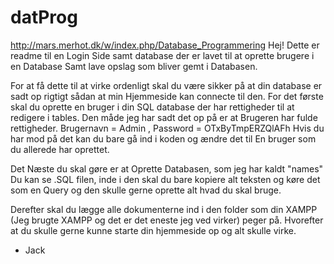 # datProg
http://mars.merhot.dk/w/index.php/Database_Programmering
Hej! Dette er readme til en Login Side samt database der er lavet til at oprette brugere i en Database
Samt lave opslag som bliver gemt i Databasen. 

For at få dette til at virke ordenligt skal du være sikker på at din database er
sadt op rigtigt sådan at min Hjemmeside kan connecte til den. For det første skal du oprette en bruger i din SQL database der har rettigheder til
at redigere i tables. Den måde jeg har sadt det op på er at Brugeren har fulde rettigheder. 
Brugernavn = Admin , Password = OTxByTmpERZQlAFh Hvis du har mod på det kan du bare gå ind i koden og ændre det til En bruger som du allerede har oprettet.

Det Næste du skal gøre er at Oprette Databasen, som jeg har kaldt "names" Du kan se .SQL filen, inde i den skal du bare kopiere alt teksten og køre det som en Query og den skulle gerne oprette
alt hvad du skal bruge.	

Derefter skal du lægge alle dokumenterne ind i den folder som din XAMPP (Jeg brugte XAMPP og det er det eneste jeg ved virker) peger på. Hvorefter at du skulle gerne kunne starte din
hjemmeside op og alt skulle virke.

- Jack